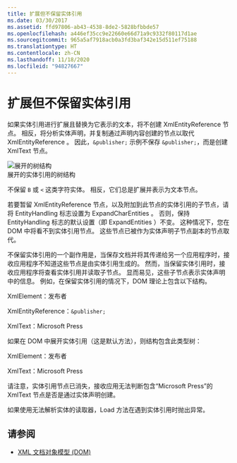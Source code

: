 ```yaml
---
title: 扩展但不保留实体引用
ms.date: 03/30/2017
ms.assetid: ffd97806-ab43-4538-8de2-5828bfbbde57
ms.openlocfilehash: a446ef35cc9e22660e66d71a9c9332f80117d1ae
ms.sourcegitcommit: 965a5af7918acb0a3fd3baf342e15d511ef75188
ms.translationtype: HT
ms.contentlocale: zh-CN
ms.lasthandoff: 11/18/2020
ms.locfileid: "94827667"
---
```

# <a name="entity-references-are-expanded-and-not-preserved"></a>扩展但不保留实体引用
如果实体引用进行扩展且替换为它表示的文本，将不创建 XmlEntityReference  节点。 相反，将分析实体声明，并复制通过声明内容创建的节点以取代 XmlEntityReference  。 因此，`&publisher;` 示例不保存 `&publisher;`，而是创建 XmlText  节点。  
  
 ![展开的树结构](media/xmlentityref-expanded-nodes.gif "xmlentityref_expanded_nodes")  
展开的实体引用的树结构  
  
 不保留 `B` 或 `<` 这类字符实体。 相反，它们总是扩展并表示为文本节点。  
  
 若要暂留 XmlEntityReference  节点，以及附加到此节点的实体引用的子节点，请将 EntityHandling  标志设置为 ExpandCharEntities  。 否则，保持 EntityHandling  标志的默认设置（即 ExpandEntities  ）不变。 这种情况下，您在 DOM 中将看不到实体引用节点。 这些节点已被作为实体声明子节点副本的节点取代。  
  
 不保留实体引用的一个副作用是，当保存文档并将其传递给另一个应用程序时，接收应用程序不知道这些节点是由实体引用生成的。 然而，当保留实体引用时，接收应用程序将查看实体引用并读取子节点。 显而易见，这些子节点表示实体声明中的信息。 例如，在保留实体引用的情况下，DOM 理论上包含以下结构。  
  
 XmlElement：发布者  
  
 XmlEntityReference：`&publisher;`  
  
 XmlText：Microsoft Press  
  
 如果在 DOM 中展开实体引用（这是默认方法），则结构包含此类型树：  
  
 XmlElement：发布者  
  
 XmlText：Microsoft Press  
  
 请注意，实体引用节点已消失，接收应用无法判断包含“Microsoft Press”的 XmlText  节点是否是通过实体声明创建。  
  
 如果使用无法解析实体的读取器，Load  方法在遇到实体引用时抛出异常。  
  
## <a name="see-also"></a>请参阅

- [XML 文档对象模型 (DOM)](xml-document-object-model-dom.md)
